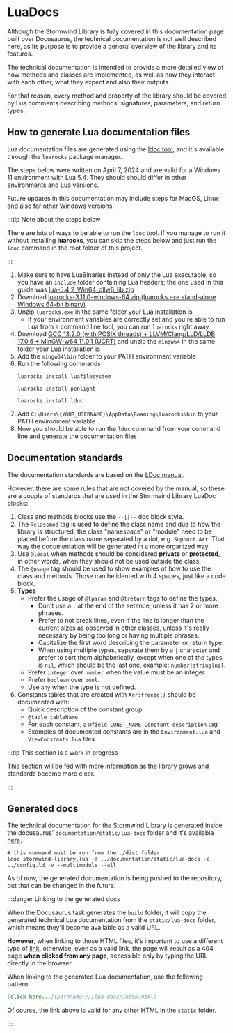# LuaDocs

Although the Stormwind Library is fully covered in this documentation page 
built over Docusaurus, the technical documentation is not well described
here, as its purpose is to provide a general overview of the library and
its features.

The technical documentation is intended to provide a more detailed view of
how methods and classes are implemented, as well as how they interact with
each other, what they expect and also their outputs.

For that reason, every method and property of the library should be covered
by Lua comments describing methods' signatures, parameters, and return
types.

## How to generate Lua documentation files

Lua documentation files are generated using the [ldoc tool](https://github.com/lunarmodules/ldoc),
and it's available through the `luarocks` package manager.

The steps below were written on April 7, 2024 and are valid for a Windows 11
environment with Lua 5.4. They should should differ in other environments
and Lua versions.

Future updates in this documentation may include steps for MacOS, Linux and
also for other Windows versions.

:::tip Note about the steps below

There are lots of ways to be able to run the `ldoc` tool. If you manage to
run it without installing **luarocks**, you can skip the steps below and
just run the `ldoc` command in the root folder of this project.

:::

1. Make sure to have LuaBinaries instead of only the Lua executable, so you
   have an `include` folder containing Lua headers; the one used in this
   guide was [lua-5.4.2_Win64_dllw6_lib.zip](https://luabinaries.sourceforge.net/download.html)
1. Download [luarocks-3.11.0-windows-64.zip (luarocks.exe stand-alone Windows 64-bit binary)](https://luarocks.github.io/luarocks/releases/)
1. Unzip `luarocks.exe` in the same folder your Lua installation is
   * If your environment variables are correctly set and you're able to
   run Lua from a command line tool, you can run `luarocks` right away
1. Download [GCC 13.2.0 (with POSIX threads) + LLVM/Clang/LLD/LLDB 17.0.6 + MinGW-w64 11.0.1 (UCRT)](https://winlibs.com/)
   and unzip the `mingw64` in the same folder your Lua installation is
1. Add the `mingw64\bin` folder to your PATH environment variable
1. Run the following commands
   ```shell
   luarocks install luafilesystem

   luarocks install penlight

   luarocks install ldoc
   ```
1. Add `C:\Users\{YOUR_USERNAME}\AppData\Roaming\luarocks\bin` to your PATH
   environment variable
1. Now you should be able to run the `ldoc` command from your command line
   and generate the documentation files

## Documentation standards

The documentation standards are based on the
[LDoc manual](https://lunarmodules.github.io/ldoc/manual/manual.md.html).

However, there are some rules that are not covered by the manual, so
these are a couple of standards that are used in the Stormwind Library
LuaDoc blocks:

1. Class and methods blocks use the `--[[--` doc block style.
1. The `@classmod` tag is used to define the class name and due to how the library is 
structured, the class "namespace" or "module" need to be placed before the class name separated 
by a dot, e.g. `Support.Arr`. That way the documentation will be generated in a more organized 
way.
1. Use `@local` when methods should be considered **private** or **protected**, in other words,
when they should not be used outside the class.
1. The `@usage` tag should be used to show examples of how to use the class
   and methods. Those can be idented with 4 spaces, just like a code block.
1. **Types**
   * Prefer the usage of `@tparam` and `@treturn` tags to define the types.
      * Don't use a `.` at the end of the setence, unless it has 2 or more
        phrases.
      * Prefer to not break lines, even if the line is longer than the current
        sizes as observed in other classes, unless it's really necessary by
        being too long or having multiple phrases.
      * Capitalize the first word describing the parameter or return type.
      * When using multiple types, separate them by a `|` character and prefer
        to sort them alphabetically, except when one of the types is `nil`, 
        which should be the last one, example: `number|string|nil`.
   * Prefer `integer` over `number` when the value must be an integer.
   * Prefer `boolean` over `bool`.
   * Use `any` when the type is not defined.
1. Constants tables that are created with `Arr:freeze()` should be documented 
with:
   * Quick description of the constant group
   * `@table tableName`
   * For each constant, a `@field CONST_NAME Constant description` tag
   * Examples of documented constants are in the `Environment.lua` and
     `ViewConstants.lua` files

:::tip This section is a work in progress

This section will be fed with more information as the library grows and
standards become more clear.

:::

## Generated docs

The technical documentation for the Stormwind Library is generated inside the 
docusaurus' `documentation/static/lua-docs` folder and it's available
[here](pathname:///lua-docs/index.html).

```shell
# this command must be run from the ./dist folder
ldoc stormwind-library.lua -d ../documentation/static/lua-docs -c ../config.ld -v --multimodule --all
```

As of now, the generated documentation is being pushed to the repository,
but that can be changed in the future.

:::danger Linking to the generated docs

When the Docusaurus task generates the `build` folder, it will copy the generated 
technical Lua documentation from the `static/lua-docs` folder, which means they'll
become available as a valid URL.

**However**, when linking to those HTML files, it's important to use a different type
of [link](https://docusaurus.io/docs/advanced/routing#escaping-from-spa-redirects),
otherwise, even as a valid link, the page will result as a 404 page **when clicked
from any page**, accessible only by typing the URL directly in the browser.

When linking to the generated Lua documentation, use the following pattern:

```markdown
[click here...](pathname:///lua-docs/index.html)
```

Of course, the link above is valid for any other HTML in the `static` folder.

:::